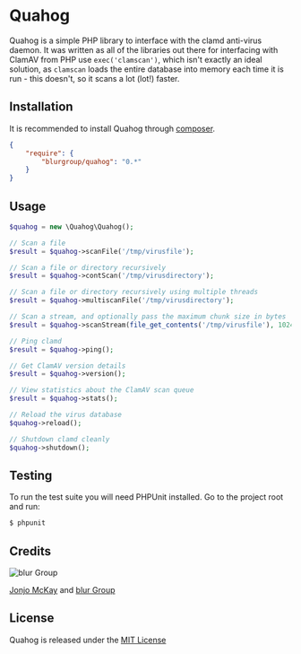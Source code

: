 Quahog
======

Quahog is a simple PHP library to interface with the clamd anti-virus daemon. It was written as all of the libraries out
there for interfacing with ClamAV from PHP use ```exec('clamscan')```, which isn't exactly an ideal solution, as
```clamscan``` loads the entire database into memory each time it is run - this doesn't, so it scans a lot (lot!) faster.

## Installation

It is recommended to install Quahog through [composer](http://getcomposer.org).

```JSON
{
    "require": {
        "blurgroup/quahog": "0.*"
    }
}
```

## Usage

```php
$quahog = new \Quahog\Quahog();

// Scan a file
$result = $quahog->scanFile('/tmp/virusfile');

// Scan a file or directory recursively
$result = $quahog->contScan('/tmp/virusdirectory');

// Scan a file or directory recursively using multiple threads
$result = $quahog->multiscanFile('/tmp/virusdirectory');

// Scan a stream, and optionally pass the maximum chunk size in bytes
$result = $quahog->scanStream(file_get_contents('/tmp/virusfile'), 1024);

// Ping clamd
$result = $quahog->ping();

// Get ClamAV version details
$result = $quahog->version();

// View statistics about the ClamAV scan queue
$result = $quahog->stats();

// Reload the virus database
$quahog->reload();

// Shutdown clamd cleanly
$quahog->shutdown();
```

## Testing

To run the test suite you will need PHPUnit installed. Go to the project root and run:
````bash
$ phpunit
````

## Credits

![blur Group](http://i.imgur.com/5kko4VT.png)

[Jonjo McKay](mailto:jonjo@blurgroup.com) and [blur Group](http://blurgroup.com)

## License

Quahog is released under the [MIT License](http://www.opensource.org/licenses/MIT)